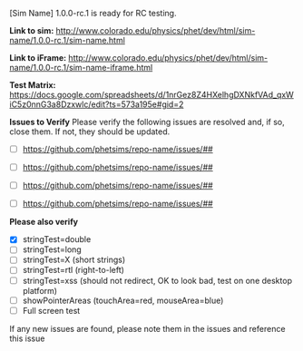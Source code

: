 [Sim Name] 1.0.0-rc.1 is ready for RC testing.

**Link to sim:** http://www.colorado.edu/physics/phet/dev/html/sim-name/1.0.0-rc.1/sim-name.html

**Link to iFrame:** http://www.colorado.edu/physics/phet/dev/html/sim-name/1.0.0-rc.1/sim-name-iframe.html

**Test Matrix:** https://docs.google.com/spreadsheets/d/1nrGez8Z4HXelhgDXNkfVAd_qxWiC5z0nnG3a8Dzxwlc/edit?ts=573a195e#gid=2

**Issues to Verify**
Please verify the following issues are resolved and, if so, close them.  If not, they should be updated.

- [ ] https://github.com/phetsims/repo-name/issues/##
- [ ] https://github.com/phetsims/repo-name/issues/##
- [ ] https://github.com/phetsims/repo-name/issues/##
- [ ] https://github.com/phetsims/repo-name/issues/##


**Please also verify**
- [x] stringTest=double
- [ ] stringTest=long
- [ ] stringTest=X (short strings)
- [ ] stringTest=rtl (right-to-left)
- [ ] stringTest=xss (should not redirect, OK to look bad, test on one desktop platform)
- [ ] showPointerAreas (touchArea=red, mouseArea=blue)
- [ ] Full screen test

If any new issues are found, please note them in the issues and reference this issue
